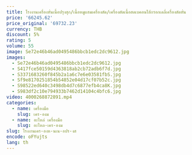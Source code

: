 ```yaml
---
title: โรงงานเครื่องหั่นเนื้อปรุงสุก/เนื้อหมูแฮมเครื่องตัด/เครื่องตัดเนื้อสดเบคอนไส้กรอกเดลี่เครื่องตัดหั่น
price: '66245.62'
price_original: '69732.23'
currency: THB
discount: 5%
rating: 5
volume: 55
image: Se72e46b46ad0495486bbcb1edc2dc9612.jpg
images:
  - Se72e46b46ad0495486bbcb1edc2dc9612.jpg
  - S417fce50159d4363818ab2cb72adb6f7d.jpg
  - S3371683260f845b2a1a6c7e6e03581fbS.jpg
  - Sf9e8170251854b54852e04d17cf07b52c.jpg
  - S98522ed640c3498db4d7c6877efb4ca8K.jpg
  - S983df2c10e794933b7462d14104c4bfc6.jpg
video: 4000268872891.mp4
categories:
  - name: เครื่องมือ
    slug: เคร-องม
  - name: อะไหล่ เครื่องมือ
    slug: อะไหล-เคร-องม
slug: โรงงานเคร-องห-นเน-อปร-งส
encode: oFYujts
lang: th
---
```

  